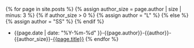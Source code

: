 {% for page in site.posts %}
{% assign author_size = page.author | size | minus: 3 %}
{% if author_size > 0 %}
{% assign author = "L" %}
{% else %}
{% assign author = "SS" %}
{% endif %}
 - {{page.date | date: "%Y-%m-%d" }}-{{page.author}}-{{author}}-{{author_size}}-[{{page.title}}]({{site.url}}{{page.url}})
{% endfor %}